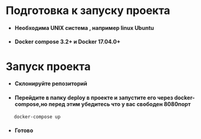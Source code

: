 # Подготовка к запуску проекта <a name="id_2"></a>
* #### Необходима UNIX система , например linux Ubuntu
* #### Docker compose 3.2+ и Docker 17.04.0+

# Запуск проекта <a name="id_3"></a>
* #### Склонируйте репозиторий
* #### Перейдите в папку deploy в проекте и запустите его через docker-compose,но перед этим убедитесь что у вас свободен 8080порт
```shell
   docker-compose up
```
* #### Готово